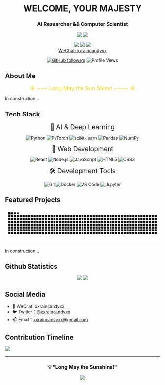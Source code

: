 <div align="center">

# WELCOME, YOUR MAJESTY
### AI Researcher && Computer Scientist

![](https://img.shields.io/badge/Focus-Artificial_Intelligence-BE2EDD)
![](https://img.shields.io/badge/Role-AI_Researcher-20B2AA)

<p>
  <a href="https://x.com/xxraincandyxx"><img src="https://img.shields.io/badge/Twitter-ffffff?style=for-the-badge&logo=twitter&logoColor=black"/></a>
  <a href="mailto:xxraincandyxx@gmail.com"><img src="https://img.shields.io/badge/Email-ffffff?style=for-the-badge&logo=gmail&logoColor=black"/></a>
  <a href="https://github.com/xxraincandyxx"><img src="https://img.shields.io/badge/GitHub-ffffff?style=for-the-badge&logo=github&logoColor=black"/></a>
  <br/>
  <!--<a href="https://www.zhihu.com/people/30-95-6-63">Zhihu:XXX</a>-->
  <a href="https://x.com/zjrwtx">WeChat: xxraincandyxx</a>
</p>

[![GitHub followers](https://img.shields.io/github/followers/xxraincandyxx?style=social)](https://github.com/zjrwtx)
![Profile Views](https://komarev.com/ghpvc/?username=xxraincandyxx&color=blueviolet)

</div>

## About Me 

<p align="center">
  <span style="font-size: 1.25em; color: #FFD700;">
    ☀️ ~~~ Long May the Sun Shine! ~~~~ ☀️
  </span>
</p>

<!--
- 🔭 正在从事多模态数据合成的研究
- 🚀 准备做几个面向大学生的AI应用
- 🌱 是个ENTJ水瓶座的大四在读医学生
- 👯 寻找 AI 领域的合作机会
- 🎯 目标：实现多模态数据的scaling law
-->

In construction...

## Tech Stack

<p align="center">
<span style="font-size: 1.50em;">🤖 AI & Deep Learning</span>
</p>

<div style="text-align: center;">

  ![Python](https://img.shields.io/badge/Python-3776AB?style=for-the-badge&logo=python&logoColor=white)
  ![PyTorch](https://img.shields.io/badge/PyTorch-EE4C2C?style=for-the-badge&logo=pytorch&logoColor=white)
  ![scikit-learn](https://img.shields.io/badge/scikit--learn-F7931E?style=for-the-badge&logo=scikit-learn&logoColor=white)
  ![Pandas](https://img.shields.io/badge/Pandas-150458?style=for-the-badge&logo=pandas&logoColor=white)
  ![NumPy](https://img.shields.io/badge/NumPy-013243?style=for-the-badge&logo=numpy&logoColor=white)

</div>

<p align="center">
<span style="font-size: 1.50em;">🎨 Web Development</span>
</p>

<div style="text-align: center;">

  ![React](https://img.shields.io/badge/React-20232A?style=for-the-badge&logo=react&logoColor=61DAFB)
  ![Node.js](https://img.shields.io/badge/Node.js-339933?style=for-the-badge&logo=nodedotjs&logoColor=white)
  ![JavaScript](https://img.shields.io/badge/JavaScript-F7DF1E?style=for-the-badge&logo=javascript&logoColor=black)
  ![HTML5](https://img.shields.io/badge/HTML5-E34F26?style=for-the-badge&logo=html5&logoColor=white)
  ![CSS3](https://img.shields.io/badge/CSS3-1572B6?style=for-the-badge&logo=css3&logoColor=white)

</div>

<p align="center">
<span style="font-size: 1.50em;">🛠️ Development Tools</span>
</p>

<div style="text-align: center;">

  ![Git](https://img.shields.io/badge/Git-F05032?style=for-the-badge&logo=git&logoColor=white)
  ![Docker](https://img.shields.io/badge/Docker-2496ED?style=for-the-badge&logo=docker&logoColor=white)
  ![VS Code](https://img.shields.io/badge/VS_Code-007ACC?style=for-the-badge&logo=visual-studio-code&logoColor=white)
  ![Jupyter](https://img.shields.io/badge/Jupyter-F37626?style=for-the-badge&logo=jupyter&logoColor=white)

</div>

## Featured Projects

<picture>
  <source media="(prefers-color-scheme: dark)" srcset="https://raw.githubusercontent.com/xxraincandyxx/xxraincandyxx/output/github-contribution-grid-snake-dark.svg">
  <source media="(prefers-color-scheme: light)" srcset="https://raw.githubusercontent.com/xxraincandyxx/xxraincandyxx/output/github-contribution-grid-snake.svg">
  <img alt="github contribution grid snake animation" src="https://raw.githubusercontent.com/xxraincandyxx/xxraincandyxx/output/github-contribution-grid-snake.svg">
</picture>

In construction...

<!--
### 🎯 AI 应用
<table>
  <tr>
    <td align="center">
      <a href="https://github.com/zjrwtx/Yijian-Agent">
        <img src="https://img.shields.io/badge/-Yijian_Agent-E74C3C?style=flat-square&logo=python&logoColor=white"/>
        <br />全球首个开源且用于医院检验科的企业级生产级AI大模型Agent系统
      </a>
    </td>
     <td align="center">
      <a href="https://github.com/zjrwtx/Yijian-A1robot">
        <img src="https://img.shields.io/badge/-Yijian-A1robot-E74C3C?style=flat-square&logo=python&logoColor=white"/>
        <br />全球首个用于医院检验科的企业级开源AI机器人解决方案
      </a>
    </td>
    <td align="center">
      <a href="https://github.com/zjrwtx/AIgene_anki">
        <img src="https://img.shields.io/badge/-AIgene_anki-F1C40F?style=flat-square&logo=python&logoColor=white"/>
        <br />基于零一万物等AI视觉大模型简单几步就能批量生成Anki图片笔记
      </a>
    </td>
    <td align="center">
      <a href="https://github.com/zjrwtx/jwtdemo">
        <img src="https://img.shields.io/badge/-不挂科AI前端-16A085?style=flat-square&logo=python&logoColor=white"/>
        <br />不挂科AI前端：这是一个基于React的Web应用程序，为学生们提供各种AI驱动的功能，如题目生成、试卷生成、思维导图生成、视频转PDF、笔记生成、社区分享等。该应用程序旨在帮助学生更有效地学习和准备考试。
      </a>
    </td>
      <td align="center">
      <a href="https://github.com/zjrwtx/Pass_the_exam">
        <img src="https://img.shields.io/badge/-不挂科AI后端-16A085?style=flat-square&logo=python&logoColor=white"/>
        <br />不挂科AI后端：不挂科AI后端是一个基于FastAPI框架构建的Web应用程序，旨在为用户提供一系列智能化的服务，包括视频转PPT、PPT转PDF、PDF和PPT内容解析、考试重点大纲生成、出题、思维导图生成等功能。该后端服务使用了多种Python库，如FastAPI、PyPDF2、python-pptx、sqlalchemy、pydantic、passlib、python-jose、python-dotenv、requests、pymysql、scikit-image、opencv-python、imutils和img2pdf等
      </a>
    </td>
      <td align="center">
      <a href="https://github.com/zjrwtx/yourmemory_v1">
        <img src="https://img.shields.io/badge/-Yourmemory-16A085?style=flat-square&logo=python&logoColor=white"/>
        <br />Yourmemory：这是一个基于 React 的 Web 应用程序，旨在帮助用户记录和记住他们的记忆。用户可以通过与 AI 助手进行对话来分享他们的记忆，并获取有关如何更好地管理和组织记忆的建议。 功能 用户可以与 AI 助手进行对话，分享他们的记忆。 AI 助手会根据用户的输入提供个性化的建议和反馈。 用户可以添加新的任务和标签，以便更好地管理和组织他们的记忆。 应用程序支持深色模式和浅色模式，以满足用户的不同需求。
      </a>
    </td>
  </tr>
</table>
-->

## Github Statistics

<div align="center">
  <picture>
    <source
    srcset="https://github-readme-stats.vercel.app/api?username=xxraincandyxx&show_icons=true&include_all_commits&theme=dark"
    media="(prefers-color-scheme: dark)"
  />
    <source
    srcset="https://github-readme-stats.vercel.app/api?username=xxraincandyxx&show_icons=true"
    media="(prefers-color-scheme: light), (prefers-color-scheme: no-preference)"
  />
    <img height="180em" src="https://github-readme-stats.vercel.app/api?username=xxraincandyxx&show_icons=true" />
  </picture>
  <picture>
    <source
    srcset="https://github-readme-stats.vercel.app/api/top-langs/?username=xxraincandyxx&layout=compact&langs_count=12&show_icons=true&include_all_commits&theme=dark"
    media="(prefers-color-scheme: dark)"
  />
    <source
    srcset="https://github-readme-stats.vercel.app/api/top-langs/?username=xxraincandyxx&layout=compact&langs_count=12&show_icons=true"
    media="(prefers-color-scheme: light), (prefers-color-scheme: no-preference)"
  />
    <img height="180em" src="https://github-readme-stats.vercel.app/api?username=xxraincandyxx&layout=compact&langs_count=12&show_icons=true" />
  </picture>
</div>

## Social Media

- 📱 WeChat: xxraincandyxx
- 🐦 Twitter：[@xxraincandyxx](https://x.com/xxraincandyxx)
- 📫 Email：xxraincandyxx@gmail.com

## Contribution Timeline
![](https://github-readme-activity-graph.vercel.app/graph?username=xxraincandyxx&theme=github)

---

<div align="center">
  
### 💡 "Long May the Sunshine!"

<img src="https://quotes-github-readme.vercel.app/api?type=horizontal&theme=dracula" />

</div>
